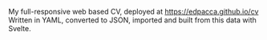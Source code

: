 My full-responsive web based CV, deployed at https://edpacca.github.io/cv
Written in YAML, converted to JSON, imported and built from this data with Svelte.